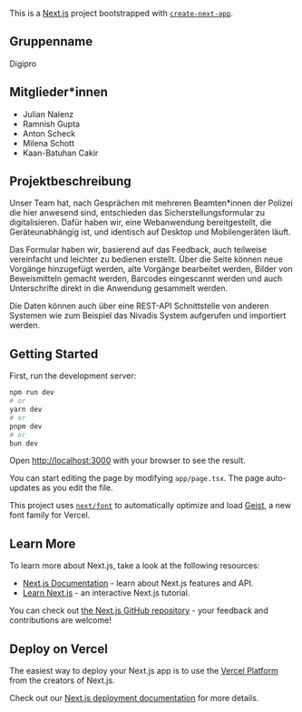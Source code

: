 This is a [Next.js](https://nextjs.org) project bootstrapped with [`create-next-app`](https://nextjs.org/docs/app/api-reference/cli/create-next-app).

## Gruppenname
Digipro

## Mitglieder*innen
* Julian Nalenz
* Ramnish Gupta
* Anton Scheck 
* Milena Schott
* Kaan-Batuhan Cakir

## Projektbeschreibung
Unser Team hat, nach Gesprächen mit mehreren Beamten*innen der Polizei die hier anwesend sind, entschieden das Sicherstellungsformular zu digitalisieren. Dafür haben wir, eine Webanwendung bereitgestellt, die Geräteunabhängig ist, und identisch auf Desktop und Mobilengeräten läuft.

Das Formular haben wir, basierend auf das Feedback, auch teilweise vereinfacht und leichter zu bedienen erstellt. Über die Seite können neue Vorgänge hinzugefügt werden, alte Vorgänge bearbeitet werden, Bilder von Beweismitteln gemacht werden, Barcodes eingescannt werden und auch Unterschrifte direkt in die Anwendung gesammelt werden.

Die Daten können auch über eine REST-API Schnittstelle von anderen Systemen wie zum Beispiel das Nivadis System aufgerufen und importiert werden.

## Getting Started

First, run the development server:

```bash
npm run dev
# or
yarn dev
# or
pnpm dev
# or
bun dev
```

Open [http://localhost:3000](http://localhost:3000) with your browser to see the result.

You can start editing the page by modifying `app/page.tsx`. The page auto-updates as you edit the file.

This project uses [`next/font`](https://nextjs.org/docs/app/building-your-application/optimizing/fonts) to automatically optimize and load [Geist](https://vercel.com/font), a new font family for Vercel.

## Learn More

To learn more about Next.js, take a look at the following resources:

- [Next.js Documentation](https://nextjs.org/docs) - learn about Next.js features and API.
- [Learn Next.js](https://nextjs.org/learn) - an interactive Next.js tutorial.

You can check out [the Next.js GitHub repository](https://github.com/vercel/next.js) - your feedback and contributions are welcome!

## Deploy on Vercel

The easiest way to deploy your Next.js app is to use the [Vercel Platform](https://vercel.com/new?utm_medium=default-template&filter=next.js&utm_source=create-next-app&utm_campaign=create-next-app-readme) from the creators of Next.js.

Check out our [Next.js deployment documentation](https://nextjs.org/docs/app/building-your-application/deploying) for more details.
